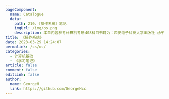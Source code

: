 ```yaml
---
pageComponent: 
  name: Catalogue
  data: 
    path: 210.《操作系统》笔记
    imgUrl: /img/os.png
    description: 本章内容参考计算机考研408科目书籍为：西安电子科技大学出版社 汤子瀛《计算机操作系统》,记录阅读期间知识总结
title: 《操作系统》
date: 2023-03-29 14:24:07
permalink: /cs/os/
categories: 
  - 计算机基础
  - 《学习笔记》
article: false
comment: false
editLink: false
author: 
  name: GeorgeH
  link: https://github.com/GeorgeHcc
---
```

